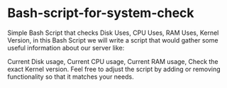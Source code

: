 # Bash-script-for-system-check
Simple Bash Script that checks Disk Uses, CPU Uses, RAM Uses, Kernel Version, in this Bash Script we will write a script that would gather some useful information about our server like:

Current Disk usage, Current CPU usage, Current RAM usage, Check the exact Kernel version.  Feel free to adjust the script by adding or removing functionality so that it matches your needs.
